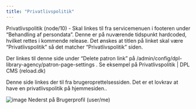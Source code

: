 ```yaml
---
title: "Privatlivspolitik"
---
```


Privatlivspolitik (node/10) - Skal linkes til fra servicemenuen i footeren under “Behandling af persondata”. Denne er på nuværende tidspunkt hardcoded, hvilket rettes i kommende release. Det ønskes at titlen på linket skal være “Privatlivspolitik” så det matcher “Privatlivspolitik” siden. 

Der linkes til denne side under “Delete patron link” på /admin/config/dpl-library-agency/patron-page-settings . 
Se eksempel på Privatlivspolitik | DPL CMS (reload.dk)

Denne side linkes der til fra brugeroprettelsessiden. Det er et lovkrav at have en privatlivspolitik på hjemmesiden..

![image](https://github.com/danskernesdigitalebibliotek/folkebibliotekernes_cms_manual/assets/1641342/d5250e9e-20c7-495f-9946-6056a9950067)
Nederst på Brugerprofil (user/me)


